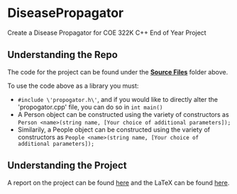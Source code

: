 # DiseasePropagator
Create a Disease Propagator for COE 322K C++ End of Year Project

## Understanding the Repo
The code for the project can be found under the [**Source Files**](https://github.com/Kartik-Nagpal/DiseasePropagator/tree/master/Source%20Files) folder above.

To use the code above as a library you must:
* `#include \'propogator.h\'`, and if you would like to directly alter the 'propogator.cpp' file, you can do so in `int main()`
* A Person object can be constructed using the variety of constructors as `Person <name>(string name, [Your choice of additional parameters]);`
* Similarily, a People object can be constructed using the variety of constructors as `People <name>(string name, [Your choice of additional parameters]);`

## Understanding the Project
A report on the project can be found [here](https://github.com/Kartik-Nagpal/DiseasePropagator/tree/master/Output%20Files/DiseasePropagatorReport.pdf) and the LaTeX can be found [here](https://www.overleaf.com/read/pvbxwhrjtqjr).